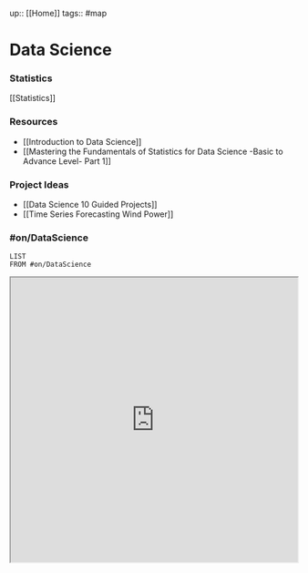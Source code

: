 up:: [[Home]]
tags:: #map

# Data Science

### Statistics

[[Statistics]]

### Resources
- [[Introduction to Data Science]]
- [[Mastering the Fundamentals of Statistics for Data Science -Basic to Advance Level- Part 1]]

### Project Ideas
- [[Data Science 10 Guided Projects]]
- [[Time Series Forecasting Wind Power]]

### #on/DataScience 

```dataview
LIST
FROM #on/DataScience 
```


<iframe width=100% height=500vh src="https://en.wikipedia.org/wiki/Data_science"></iframe>
